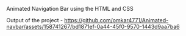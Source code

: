 Animated Navigation Bar using the HTML and CSS


Output of the project -
https://github.com/omkar4771/Animated-navbar/assets/158741267/bd1871ef-0a44-45f0-9570-1443d9aa7ba6

